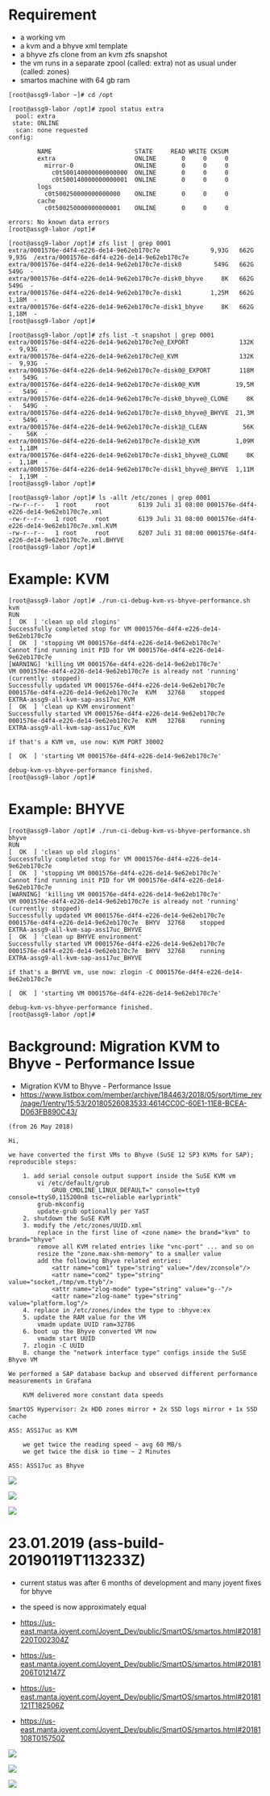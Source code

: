 
Requirement
===========

* a working vm
* a kvm and a bhyve xml template
* a bhyve zfs clone from an kvm zfs snapshot
* the vm runs in a separate zpool (called: extra) not as usual under (called: zones)
* smartos machine with 64 gb ram

```
[root@assg9-labor ~]# cd /opt

[root@assg9-labor /opt]# zpool status extra
  pool: extra
 state: ONLINE
  scan: none requested
config:

        NAME                       STATE     READ WRITE CKSUM
        extra                      ONLINE       0     0     0
          mirror-0                 ONLINE       0     0     0
            c0t500140000000000000  ONLINE       0     0     0
            c0t500140000000000001  ONLINE       0     0     0
        logs
          c0t500250000000000000    ONLINE       0     0     0
        cache
          c0t500250000000000001    ONLINE       0     0     0

errors: No known data errors
[root@assg9-labor /opt]#

[root@assg9-labor /opt]# zfs list | grep 0001
extra/0001576e-d4f4-e226-de14-9e62eb170c7e              9,93G   662G  9,93G  /extra/0001576e-d4f4-e226-de14-9e62eb170c7e
extra/0001576e-d4f4-e226-de14-9e62eb170c7e-disk0         549G   662G   549G  -
extra/0001576e-d4f4-e226-de14-9e62eb170c7e-disk0_bhyve     8K   662G   549G  -
extra/0001576e-d4f4-e226-de14-9e62eb170c7e-disk1        1,25M   662G  1,18M  -
extra/0001576e-d4f4-e226-de14-9e62eb170c7e-disk1_bhyve     8K   662G  1,18M  -
[root@assg9-labor /opt]#

[root@assg9-labor /opt]# zfs list -t snapshot | grep 0001
extra/0001576e-d4f4-e226-de14-9e62eb170c7e@_EXPORT              132K      -  9,93G  -
extra/0001576e-d4f4-e226-de14-9e62eb170c7e@_KVM                 132K      -  9,93G  -
extra/0001576e-d4f4-e226-de14-9e62eb170c7e-disk0@_EXPORT        118M      -   549G  -
extra/0001576e-d4f4-e226-de14-9e62eb170c7e-disk0@_KVM          19,5M      -   549G  -
extra/0001576e-d4f4-e226-de14-9e62eb170c7e-disk0_bhyve@_CLONE     8K      -   549G  -
extra/0001576e-d4f4-e226-de14-9e62eb170c7e-disk0_bhyve@_BHYVE  21,3M      -   549G  -
extra/0001576e-d4f4-e226-de14-9e62eb170c7e-disk1@_CLEAN          56K      -    56K  -
extra/0001576e-d4f4-e226-de14-9e62eb170c7e-disk1@_KVM          1,09M      -  1,18M  -
extra/0001576e-d4f4-e226-de14-9e62eb170c7e-disk1_bhyve@_CLONE     8K      -  1,18M  -
extra/0001576e-d4f4-e226-de14-9e62eb170c7e-disk1_bhyve@_BHYVE  1,11M      -  1,19M  -
[root@assg9-labor /opt]#

[root@assg9-labor /opt]# ls -allt /etc/zones | grep 0001
-rw-r--r--   1 root     root        6139 Juli 31 08:00 0001576e-d4f4-e226-de14-9e62eb170c7e.xml
-rw-r--r--   1 root     root        6139 Juli 31 08:00 0001576e-d4f4-e226-de14-9e62eb170c7e.xml.KVM
-rw-r--r--   1 root     root        6207 Juli 31 08:00 0001576e-d4f4-e226-de14-9e62eb170c7e.xml.BHYVE
[root@assg9-labor /opt]#
```

Example: KVM
============

```
[root@assg9-labor /opt]# ./run-ci-debug-kvm-vs-bhyve-performance.sh kvm
RUN
[  OK  ] 'clean up old zlogins'
Successfully completed stop for VM 0001576e-d4f4-e226-de14-9e62eb170c7e
[  OK  ] 'stopping VM 0001576e-d4f4-e226-de14-9e62eb170c7e'
Cannot find running init PID for VM 0001576e-d4f4-e226-de14-9e62eb170c7e
[WARNING] 'killing VM 0001576e-d4f4-e226-de14-9e62eb170c7e'
VM 0001576e-d4f4-e226-de14-9e62eb170c7e is already not 'running' (currently: stopped)
Successfully updated VM 0001576e-d4f4-e226-de14-9e62eb170c7e
0001576e-d4f4-e226-de14-9e62eb170c7e  KVM   32768    stopped           EXTRA-assg9-all-kvm-sap-ass17uc_KVM
[  OK  ] 'clean up KVM environment'
Successfully started VM 0001576e-d4f4-e226-de14-9e62eb170c7e
0001576e-d4f4-e226-de14-9e62eb170c7e  KVM   32768    running           EXTRA-assg9-all-kvm-sap-ass17uc_KVM

if that's a KVM vm, use now: KVM PORT 30002

[  OK  ] 'starting VM 0001576e-d4f4-e226-de14-9e62eb170c7e'

debug-kvm-vs-bhyve-performance finished.
[root@assg9-labor /opt]#
```

Example: BHYVE
==============

```
[root@assg9-labor /opt]# ./run-ci-debug-kvm-vs-bhyve-performance.sh bhyve
RUN
[  OK  ] 'clean up old zlogins'
Successfully completed stop for VM 0001576e-d4f4-e226-de14-9e62eb170c7e
[  OK  ] 'stopping VM 0001576e-d4f4-e226-de14-9e62eb170c7e'
Cannot find running init PID for VM 0001576e-d4f4-e226-de14-9e62eb170c7e
[WARNING] 'killing VM 0001576e-d4f4-e226-de14-9e62eb170c7e'
VM 0001576e-d4f4-e226-de14-9e62eb170c7e is already not 'running' (currently: stopped)
Successfully updated VM 0001576e-d4f4-e226-de14-9e62eb170c7e
0001576e-d4f4-e226-de14-9e62eb170c7e  BHYV  32768    stopped           EXTRA-assg9-all-kvm-sap-ass17uc_BHYVE
[  OK  ] 'clean up BHYVE environment'
Successfully started VM 0001576e-d4f4-e226-de14-9e62eb170c7e
0001576e-d4f4-e226-de14-9e62eb170c7e  BHYV  32768    running           EXTRA-assg9-all-kvm-sap-ass17uc_BHYVE

if that's a BHYVE vm, use now: zlogin -C 0001576e-d4f4-e226-de14-9e62eb170c7e

[  OK  ] 'starting VM 0001576e-d4f4-e226-de14-9e62eb170c7e'

debug-kvm-vs-bhyve-performance finished.
[root@assg9-labor /opt]#
```

Background: Migration KVM to Bhyve - Performance Issue
======================================================

* Migration KVM to Bhyve - Performance Issue
* https://www.listbox.com/member/archive/184463/2018/05/sort/time_rev/page/1/entry/15:53/20180526083533:4614CC0C-60E1-11E8-BCEA-D063FB890C43/

```
(from 26 May 2018)

Hi,

we have converted the first VMs to Bhyve (SuSE 12 SP3 KVMs for SAP); reproducible steps:

    1. add serial console output support inside the SuSE KVM vm
        vi /etc/default/grub
            GRUB_CMDLINE_LINUX_DEFAULT=" console=tty0 console=ttyS0,115200n8 tsc=reliable earlyprintk"
        grub-mkconfig
        update-grub optionally per YaST
    2. shutdown the SuSE KVM
    3. modify the /etc/zones/UUID.xml
        replace in the first line of <zone name> the brand="kvm" to brand="bhyve"
        remove all KVM related entries like "vnc-port" ... and so on
        resize the "zone.max-shm-memory" to a smaller value
        add the following Bhyve related entries:
            <attr name="com1" type="string" value="/dev/zconsole"/>
            <attr name="com2" type="string" value="socket,/tmp/vm.ttyb"/>
            <attr name="zlog-mode" type="string" value="g--"/>
            <attr name="zlog-name" type="string" value="platform.log"/>
    4. replace in /etc/zones/index the type to :bhyve:ex
    5. update the RAM value for the VM
        vmadm update UUID ram=32786
    6. boot up the Bhyve converted VM now
        vmadm start UUID
    7. zlogin -C UUID
    8. change the "network interface type" configs inside the SuSE Bhyve VM

We performed a SAP database backup and observed different performance measurements in Grafana

    KVM delivered more constant data speeds

SmartOS Hypervisor: 2x HDD zones mirror + 2x SSD logs mirror + 1x SSD cache

ASS: ASS17uc as KVM

    we get twice the reading speed ~ avg 60 MB/s
    we get twice the disk io time ~ 2 Minutes

ASS: ASS17uc as Bhyve
```

![](images/1.jpg)

![](images/2.jpg)

![](images/3.jpg)

23.01.2019 (ass-build-20190119T113233Z)
========================================================================================================================

* current status was after 6 months of development and many joyent fixes for bhyve
* the speed is now approximately equal

* https://us-east.manta.joyent.com/Joyent_Dev/public/SmartOS/smartos.html#20181220T002304Z
* https://us-east.manta.joyent.com/Joyent_Dev/public/SmartOS/smartos.html#20181206T012147Z
* https://us-east.manta.joyent.com/Joyent_Dev/public/SmartOS/smartos.html#20181121T182506Z
* https://us-east.manta.joyent.com/Joyent_Dev/public/SmartOS/smartos.html#20181108T015750Z

![](images/ass_it_kvm_vs_bhyve_performance_1.jpg)

![](images/ass_it_kvm_vs_bhyve_performance_2.jpg)

![](images/ass_it_kvm_vs_bhyve_performance_3.jpg)

